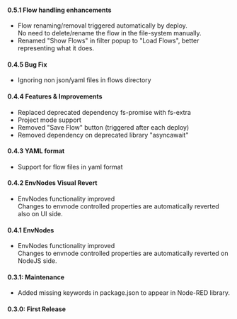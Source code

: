 #### 0.5.1 Flow handling enhancements

- Flow renaming/removal triggered automatically by deploy.<br/>No need to delete/rename the flow in the file-system manually.
- Renamed "Show Flows" in filter popup to "Load Flows", better representing what it does.

#### 0.4.5 Bug Fix

- Ignoring non json/yaml files in flows directory

#### 0.4.4 Features & Improvements

- Replaced deprecated dependency fs-promise with fs-extra
- Project mode support
- Removed "Save Flow" button (triggered after each deploy)
- Removed dependency on deprecated library "asyncawait"

#### 0.4.3 YAML format

- Support for flow files in yaml format

#### 0.4.2 EnvNodes Visual Revert

- EnvNodes functionality improved<br/>Changes to envnode controlled properties are automatically reverted also on UI side.

#### 0.4.1 EnvNodes

- EnvNodes functionality improved<br/>Changes to envnode controlled properties are automatically reverted on NodeJS side.

#### 0.3.1: Maintenance

- Added missing keywords in package.json to appear in Node-RED library.

#### 0.3.0: First Release
